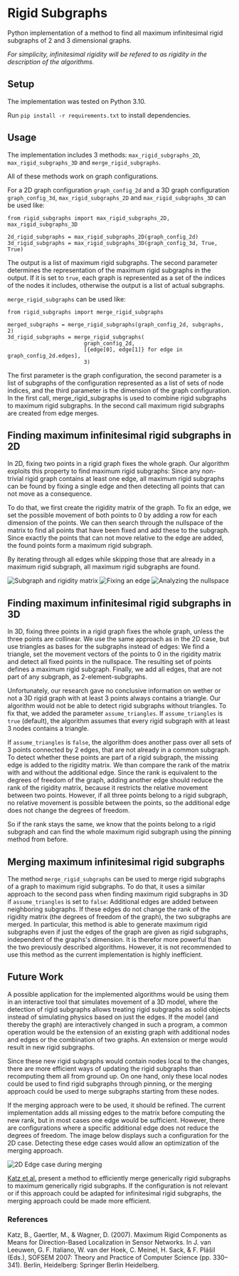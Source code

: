 # Rigid Subgraphs
Python implementation of a method to find all maximum infinitesimal rigid subgraphs of 2 and 3 dimensional graphs.

*For simplicity, infinitesimal rigidity will be refered to as rigidity in the description of the algorithms.*

## Setup

The implementation was tested on Python 3.10.

Run `pip install -r requirements.txt` to install dependencies.

## Usage

The implementation includes 3 methods: `max_rigid_subgraphs_2D`, `max_rigid_subgraphs_3D` and `merge_rigid_subgraphs`.

All of these methods work on graph configurations.

For a 2D graph configuration `graph_config_2d` and a 3D graph configuration `graph_config_3d`,
`max_rigid_subgraphs_2D` and `max_rigid_subgraphs_3D` can be used like:

    from rigid_subgraphs import max_rigid_subgraphs_2D, max_rigid_subgraphs_3D

    2d_rigid_subgraphs = max_rigid_subgraphs_2D(graph_config_2d)
    3d_rigid_subgraphs = max_rigid_subgraphs_3D(graph_config_3d, True, True)

The output is a list of maximum rigid subgraphs. 
The second parameter determines the representation of the maximum rigid subgraphs in the output. 
If it is set to `true`, each graph is represented as a set of the indices of the nodes it includes, 
otherwise the output is a list of actual subgraphs.

`merge_rigid_subgraphs` can be used like:

    from rigid_subgraphs import merge_rigid_subgraphs

    merged_subgraphs = merge_rigid_subgraphs(graph_config_2d, subgraphs, 2)
    3d_rigid_subgraphs = merge_rigid_subgraphs(
                            graph_config_2d, 
                            [{edge[0], edge[1]} for edge in graph_config_2d.edges], 
                            3)

The first parameter is the graph configuration, 
the second parameter is a list of subgraphs of the configuration represented as a list of sets of node indices, 
and the third parameter is the dimension of the graph configuration. 
In the first call, merge_rigid_subgraphs is used to combine rigid subgraphs to maximum rigid subgraphs. 
In the second call maximum rigid subgraphs are created from edge merges.

## Finding maximum infinitesimal rigid subgraphs in 2D

In 2D, fixing two points in a rigid graph fixes the whole graph. Our algorithm exploits this property to find maximum rigid subgraphs:
Since any non-trivial rigid graph contains at least one edge, all maximum rigid subgraphs can be found by fixing a single edge and then detecting all points that can not move as a consequence.

To do that, we first create the rigidity matrix of the graph. To fix an edge, we set the possible movement of both points to 0 by adding a row for each dimension of the points.
We can then search through the nullspace of the matrix to find all points that have been fixed and add these to the subgraph. Since exactly the points that can not move relative to the edge are added, the found points form a maximum rigid subgraph.

By iterating through all edges while skipping those that are already in a maximum rigid subgraph, all maximum rigid subgraphs are found.

![Subgraph and rigidity matrix](images/Rigid_subgraph_1.png)
![Fixing an edge](images/Rigid_subgraph_2.png)
![Analyzing the nullspace](images/Rigid_subgraph_3.png)

## Finding maximum infinitesimal rigid subgraphs in 3D
In 3D, fixing three points in a rigid graph fixes the whole graph, unless the three points are collinear. We use the same approach as in the 2D case, but use triangles as bases for the subgraphs instead of edges: We find a triangle, set the movement vectors of the points to 0 in the rigidity matrix and detect all fixed points in the nullspace. The resulting set of points defines a maximum rigid subgraph. Finally, we add all edges, that are not part of any subgraph, as 2-element-subgraphs.

Unfortunately, our research gave no conclusive information on wether or not a 3D rigid graph with at least 3 points always contains a triangle. Our algorithm would not be able to detect rigid subgraphs without triangles. To fix that, we added the parameter `assume_triangles`. If `assume_triangles` is `true` (default), the algorithm assumes that every rigid subgraph with at least 3 nodes contains a triangle. 

If `assume_triangles` is `false`, the algorithm does another pass over all sets of 3 points connected by 2 edges, that are not already in a common subgraph. To detect whether these points are part of a rigid subgraph, the missing edge is added to the rigidity matrix. We than compare the rank of the matrix with and without the additional edge. Since the rank is equivalent to the degrees of freedom of the graph, adding another edge should reduce the rank of the rigidity matrix, because it restricts the relative movement between two points. However, if all three points belong to a rigid subgraph, no relative movement is possible between the points, so the additional edge does not change the degrees of freedom. 

So if the rank stays the same, we know that the points belong to a rigid subgraph and can find the whole maximum rigid subgraph using the pinning method from before.

## Merging maximum infinitesimal rigid subgraphs
The method `merge_rigid_subgraphs` can be used to merge rigid subgraphs of a graph to maximum rigid subgraphs. To do that, it uses a similar approach to the second pass when finding maximum rigid subgraphs in 3D if `assume_triangles` is set to `false`: Additional edges are added between neighboring subgraphs. If these edges do not change the rank of the rigidity matrix (the degrees of freedom of the graph), the two subgraphs are merged. In particular, this method is able to generate maximum rigid subgraphs even if just the edges of the graph are given as rigid subgraphs, independent of the graphs's dimension. It is therefor more powerful than the two previously described algorithms. However, it is not recommended to use this method as the current implementation is highly inefficient.

## Future Work
A possible application for the implemented algorithms would be using them in an interactive tool that simulates movement of a 3D model, where the detection of rigid subgraphs allows treating rigid subgraphs as solid objects instead of simulating physics based on just the edges. If the model (and thereby the graph) are interactively changed in such a program, a common operation would be the extension of an existing graph with additional nodes and edges or the combination of two graphs. An extension or merge would result in new rigid subgraphs. 

Since these new rigid subgraphs would contain nodes local to the changes, there are more efficient ways of updating the rigid subgraphs than recomputing them all from ground up. On one hand, only these local nodes could be used to find rigid subgraphs through pinning, or the merging approach could be used to merge subgraphs starting from these nodes.

If the merging approach were to be used, it should be refined. The current implementation adds all missing edges to the matrix before computing the new rank, but in most cases one edge would be sufficient. However, there are configurations where a specific additional edge does not reduce the degrees of freedom. The image below displays such a configuration for the 2D case. Detecting these edge cases would allow an optimization of the merging approach.

![2D Edge case during merging](images/merging_edge_case.png)

[Katz et al.](https://publikationen.bibliothek.kit.edu/1000005767) present a method to efficiently merge generically rigid subgraphs to maximum generically rigid subgraphs. If the configuration is not relevant or if this approach could be adapted for infinitesimal rigid subgraphs, the merging approach could be made more efficient.

### References
Katz, B., Gaertler, M., & Wagner, D. (2007). Maximum Rigid Components as Means for Direction-Based Localization in Sensor Networks. In J. van Leeuwen, G. F. Italiano, W. van der Hoek, C. Meinel, H. Sack, & F. Plášil (Eds.), SOFSEM 2007: Theory and Practice of Computer Science (pp. 330–341). Berlin, Heidelberg: Springer Berlin Heidelberg.
